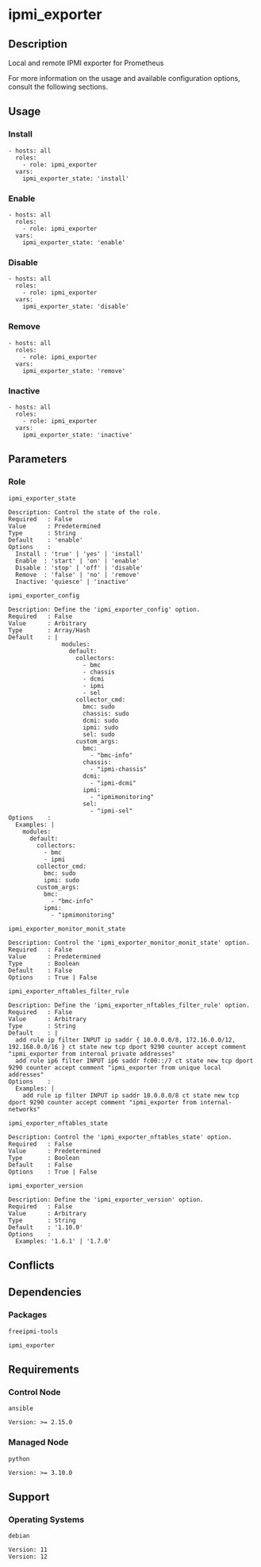 # ipmi_exporter

## Description

Local and remote IPMI exporter for Prometheus

For more information on the usage and available configuration options,
consult the following sections.

## Usage

### Install

```
- hosts: all
  roles:
    - role: ipmi_exporter
  vars:
    ipmi_exporter_state: 'install'
```

### Enable

```
- hosts: all
  roles:
    - role: ipmi_exporter
  vars:
    ipmi_exporter_state: 'enable'
```

### Disable

```
- hosts: all
  roles:
    - role: ipmi_exporter
  vars:
    ipmi_exporter_state: 'disable'
```

### Remove

```
- hosts: all
  roles:
    - role: ipmi_exporter
  vars:
    ipmi_exporter_state: 'remove'
```

### Inactive

```
- hosts: all
  roles:
    - role: ipmi_exporter
  vars:
    ipmi_exporter_state: 'inactive'
```

## Parameters

### Role

`ipmi_exporter_state`

    Description: Control the state of the role.
    Required   : False
    Value      : Predetermined
    Type       : String
    Default    : 'enable'
    Options    :
      Install : 'true' | 'yes' | 'install'
      Enable  : 'start' | 'on' | 'enable'
      Disable : 'stop' | 'off' | 'disable'
      Remove  : 'false' | 'no' | 'remove'
      Inactive: 'quiesce' | 'inactive'

`ipmi_exporter_config`

    Description: Define the 'ipmi_exporter_config' option.
    Required   : False
    Value      : Arbitrary
    Type       : Array/Hash
    Default    : |
                   modules:
                     default:
                       collectors:
                         - bmc
                         - chassis
                         - dcmi
                         - ipmi
                         - sel
                       collector_cmd:
                         bmc: sudo
                         chassis: sudo
                         dcmi: sudo
                         ipmi: sudo
                         sel: sudo
                       custom_args:
                         bmc:
                           - "bmc-info"
                         chassis:
                           - "ipmi-chassis"
                         dcmi:
                           - "ipmi-dcmi"
                         ipmi:
                           - "ipmimonitoring"
                         sel:
                           - "ipmi-sel"
    Options    :
      Examples: |
        modules:
          default:
            collectors:
              - bmc
              - ipmi
            collector_cmd:
              bmc: sudo
              ipmi: sudo
            custom_args:
              bmc:
                - "bmc-info"
              ipmi:
                - "ipmimonitoring"

`ipmi_exporter_monitor_monit_state`

    Description: Control the 'ipmi_exporter_monitor_monit_state' option.
    Required   : False
    Value      : Predetermined
    Type       : Boolean
    Default    : False
    Options    : True | False

`ipmi_exporter_nftables_filter_rule`

    Description: Define the 'ipmi_exporter_nftables_filter_rule' option.
    Required   : False
    Value      : Arbitrary
    Type       : String
    Default    : |
      add rule ip filter INPUT ip saddr { 10.0.0.0/8, 172.16.0.0/12, 192.168.0.0/16 } ct state new tcp dport 9290 counter accept comment "ipmi_exporter from internal private addresses"
      add rule ip6 filter INPUT ip6 saddr fc00::/7 ct state new tcp dport 9290 counter accept comment "ipmi_exporter from unique local addresses"
    Options    :
      Examples: |
        add rule ip filter INPUT ip saddr 10.0.0.0/8 ct state new tcp dport 9290 counter accept comment "ipmi_exporter from internal-networks"

`ipmi_exporter_nftables_state`

    Description: Control the 'ipmi_exporter_nftables_state' option.
    Required   : False
    Value      : Predetermined
    Type       : Boolean
    Default    : False
    Options    : True | False

`ipmi_exporter_version`

    Description: Define the 'ipmi_exporter_version' option.
    Required   : False
    Value      : Arbitrary
    Type       : String
    Default    : '1.10.0'
    Options    :
      Examples: '1.6.1' | '1.7.0'

## Conflicts

## Dependencies

### Packages

`freeipmi-tools`

`ipmi_exporter`

## Requirements

### Control Node

`ansible`

    Version: >= 2.15.0

### Managed Node

`python`

    Version: >= 3.10.0

## Support

### Operating Systems

`debian`

    Version: 11
    Version: 12
